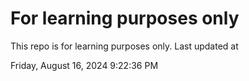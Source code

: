 # For learning purposes only
This repo is for learning purposes only.
Last updated at

Friday, August 16, 2024 9:22:36 PM

